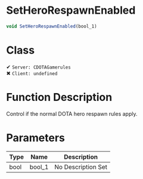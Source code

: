 # SetHeroRespawnEnabled
```js
void SetHeroRespawnEnabled(bool_1)
```
# Class
✔ `Server: CDOTAGamerules`  
✖ `Client: undefined`  

# Function Description
Control if the normal DOTA hero respawn rules apply.
# Parameters
Type|Name|Description
--|--|--
bool|bool_1|No Description Set
